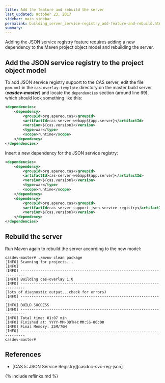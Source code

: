 ```yaml
---
title: Add the feature and rebuild the server
last_updated: October 23, 2017
sidebar: main_sidebar
permalink: building_server_service-registry_add-feature-and-rebuild.html
summary:
---
```


Adding the JSON service registry feature requires adding a new dependency to the Maven project object model and rebuilding the server.

## Add the JSON service registry to the project object model

To add JSON service registry support to the CAS server, edit the file `pom.xml` in the `cas-overlay-template` directory on the master build server (***casdev-master***) and locate the `dependencies` section (around line 69), which should look something like this:

```xml
<dependencies>
    <dependency>
        <groupId>org.apereo.cas</groupId>
        <artifactId>cas-server-webapp${app.server}</artifactId>
        <version>${cas.version}</version>
        <type>war</type>
        <scope>runtime</scope>
    </dependency>
</dependencies>
```

Insert a new dependency for the JSON service registry:

```xml
<dependencies>
    <dependency>
        <groupId>org.apereo.cas</groupId>
        <artifactId>cas-server-webapp${app.server}</artifactId>
        <version>${cas.version}</version>
        <type>war</type>
        <scope>runtime</scope>
    </dependency>
    <dependency>
        <groupId>org.apereo.cas</groupId>
        <artifactId>cas-server-support-json-service-registry</artifactId>
        <version>${cas.version}</version>
    </dependency>
</dependencies>
```

## Rebuild the server

Run Maven again to rebuild the server according to the new model:

```console
casdev-master# ./mvnw clean package
[INFO] Scanning for projects...
[INFO]
[INFO] ------------------------------------------------------------------------
[INFO] Building cas-overlay 1.0
[INFO] ------------------------------------------------------------------------
(lots of diagnostic output...check for errors)
[INFO] ------------------------------------------------------------------------
[INFO] BUILD SUCCESS
[INFO] ------------------------------------------------------------------------
[INFO] Total time: 01:07 min
[INFO] Finished at: YYYY-MM-DDTHH:MM:SS-00:00
[INFO] Final Memory: 25M/70M
[INFO] ------------------------------------------------------------------------
casdev-master#  
```

## References

* [CAS 5: JSON Service Registry][casdoc-svc-reg-json]

{% include reflinks.md %}

